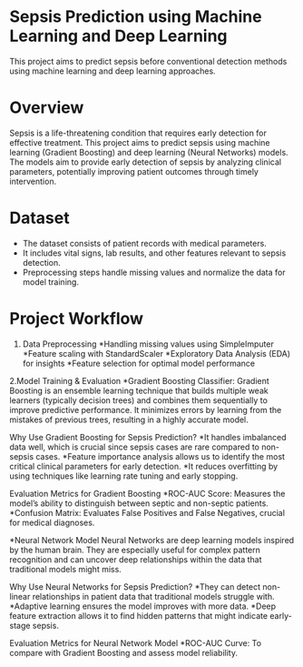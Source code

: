# Sepsis Prediction using Machine Learning and Deep Learning
This project aims to predict sepsis before conventional detection methods using machine learning and deep learning approaches.

# Overview
Sepsis is a life-threatening condition that requires early detection for effective treatment. This project aims to predict sepsis using machine learning (Gradient Boosting) and deep learning (Neural Networks) models.
The models aim to provide early detection of sepsis by analyzing clinical parameters, potentially improving patient outcomes through timely intervention.

# Dataset
* The dataset consists of patient records with medical parameters.
* It includes vital signs, lab results, and other features relevant to sepsis detection.
* Preprocessing steps handle missing values and normalize the data for model training.

# Project Workflow
1. Data Preprocessing
*Handling missing values using SimpleImputer
*Feature scaling with StandardScaler
*Exploratory Data Analysis (EDA) for insights
*Feature selection for optimal model performance

2.Model Training & Evaluation
*Gradient Boosting Classifier:
Gradient Boosting is an ensemble learning technique that builds multiple weak learners (typically decision trees) and combines them sequentially to improve predictive performance. It minimizes errors by learning from the mistakes of previous trees, resulting in a highly accurate model.

Why Use Gradient Boosting for Sepsis Prediction?
*It handles imbalanced data well, which is crucial since sepsis cases are rare compared to non-sepsis cases.
*Feature importance analysis allows us to identify the most critical clinical parameters for early detection.
*It reduces overfitting by using techniques like learning rate tuning and early stopping.

Evaluation Metrics for Gradient Boosting
*ROC-AUC Score: Measures the model’s ability to distinguish between septic and non-septic patients.
*Confusion Matrix: Evaluates False Positives and False Negatives, crucial for medical diagnoses.

*Neural Network Model
Neural Networks are deep learning models inspired by the human brain. They are especially useful for complex pattern recognition and can uncover deep relationships within the data that traditional models might miss.

Why Use Neural Networks for Sepsis Prediction?
*They can detect non-linear relationships in patient data that traditional models struggle with.
*Adaptive learning ensures the model improves with more data.
*Deep feature extraction allows it to find hidden patterns that might indicate early-stage sepsis.

Evaluation Metrics for Neural Network Model
*ROC-AUC Curve: To compare with Gradient Boosting and assess model reliability.


  
